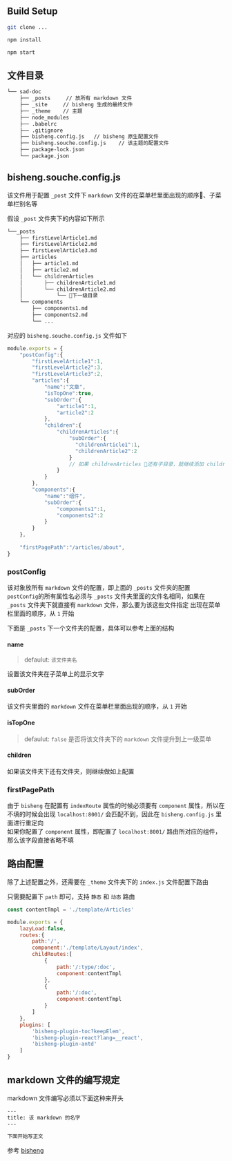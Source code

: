 ## Build Setup
```bash
git clone ...

npm install

npm start
```


## 文件目录
```bash
└── sad-doc
    ├── _posts     // 放所有 markdown 文件
    ├── _site     // bisheng 生成的最终文件
    ├── _theme    // 主题
    ├── node_modules
    ├── .babelrc
    ├── .gitignore
    ├── bisheng.config.js   // bisheng 原生配置文件
    ├── bisheng.souche.config.js    // 该主题的配置文件
    ├── package-lock.json
    └── package.json
```



## bisheng.souche.config.js
该文件用于配置 `_post` 文件下 `markdown` 文件的在菜单栏里面出现的顺序、子菜单栏别名等

假设 `_post` 文件夹下的内容如下所示
```bash
└──_posts
    ├── firstLevelArticle1.md
    ├── firstLevelArticle2.md
    ├── firstLevelArticle3.md
    ├── articles
    │   ├── article1.md
    │   ├── article2.md
    │   └── childrenArticles
    │       ├── childrenArticle1.md
    │       └── childrenArticle2.md
    │           └── 下一级目录
    └── components
        ├── components1.md
        ├── components2.md
        └── ...
```

对应的 `bisheng.souche.config.js` 文件如下

```js
module.exports = {
    "postConfig":{ 
        "firstLevelArticle1":1,
        "firstLevelArticle2":3,
        "firstLevelArticle3":2,
        "articles":{ 
            "name":"文章", 
            "isTopOne":true,  
            "subOrder":{   
                "article1":1,
                "article2":2
            },
            "children":{
                "childrenArticles":{
                    "subOrder":{
                      "childrenArticle1":1,
                      "childrenArticle2":2
                    }
                    // 如果 childrenArticles 还有子目录，就继续添加 children 属性，结构于此一致
                }
            }
        },
        "components":{
            "name":"组件",  
            "subOrder":{
                "components1":1,
                "components2":2
            }
        }
    },
    
    "firstPagePath":"/articles/about",  
}
```



### postConfig
该对象放所有 `markdown` 文件的配置，即上面的 `_posts` 文件夹的配置  
`postConfig`的所有属性名必须与 `_posts` 文件夹里面的文件名相同，如果在 `_posts` 文件夹下就直接有 `markdown` 文件，那么要为该这些文件指定 出现在菜单栏里面的顺序，从 `1` 开始  

下面是 `_posts` 下一个文件夹的配置，具体可以参考上面的结构  

#### name
> defaulut: `该文件夹名`  

设置该文件夹在子菜单上的显示文字


#### subOrder
该文件夹里面的 `markdown` 文件在菜单栏里面出现的顺序，从 `1` 开始


#### isTopOne
> defaulut:  `false`
是否将该文件夹下的 `markdown` 文件提升到上一级菜单


#### children
如果该文件夹下还有文件夹，则继续做如上配置




### firstPagePath
由于 `bisheng` 在配置有 `indexRoute` 属性的时候必须要有 `component` 属性，所以在不填的时候会出现 `localhost:8001/` 会匹配不到，因此在 `bisheng.config.js` 里面进行重定向  
如果你配置了 `component` 属性，即配置了 `localhost:8001/` 路由所对应的组件，那么该字段直接省略不填


## 路由配置  
除了上述配置之外，还需要在 `_theme` 文件夹下的 `index.js` 文件配置下路由

只需要配置下 `path` 即可，支持 `静态` 和 `动态` 路由

```js
const contentTmpl = './template/Articles'

module.exports = {
    lazyLoad:false,
    routes:{
        path:'/',
        component:'./template/Layout/index',
        childRoutes:[ 
            {
                path:'/:type/:doc',
                component:contentTmpl
            },
            {
                path:'/:doc',
                component:contentTmpl
            }
        ]
    },
    plugins: [
        'bisheng-plugin-toc?keepElem',
        'bisheng-plugin-react?lang=__react',
        'bisheng-plugin-antd'
    ]
}
```



## markdown 文件的编写规定
markdown 文件编写必须以下面这种来开头
```bash
---
title: 该 markdown 的名字
---

下面开始写正文
```


参考 [bisheng](https://github.com/benjycui/bisheng/blob/master/README.md)
